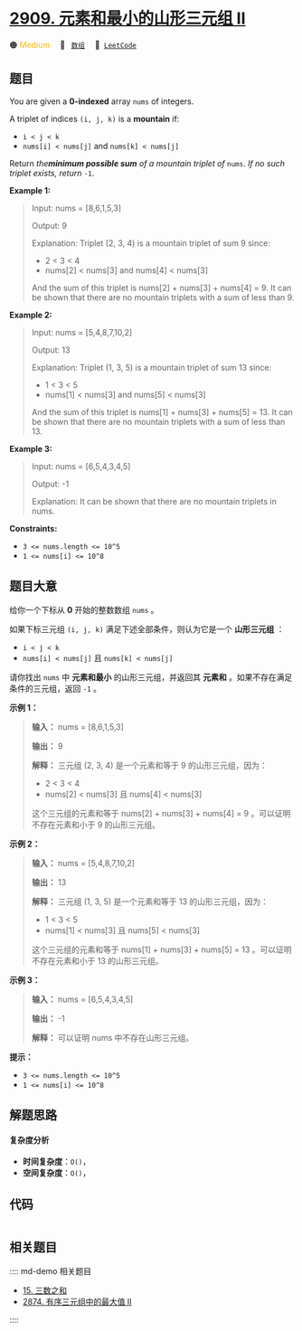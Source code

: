 # [2909. 元素和最小的山形三元组 II](https://leetcode.com/problems/minimum-sum-of-mountain-triplets-ii)

🟠 <font color=#ffb800>Medium</font>&emsp; 🔖&ensp; [`数组`](/leetcode/outline/tag/array.md)&emsp; 🔗&ensp;[`LeetCode`](https://leetcode.com/problems/minimum-sum-of-mountain-triplets-ii)


## 题目

You are given a **0-indexed** array `nums` of integers.

A triplet of indices `(i, j, k)` is a **mountain** if:

  * `i < j < k`
  * `nums[i] < nums[j]` and `nums[k] < nums[j]`

Return _the**minimum possible sum** of a mountain triplet of_ `nums`. _If no
such triplet exists, return_ `-1`.



**Example 1:**

> Input: nums = [8,6,1,5,3]
> 
> Output: 9
> 
> Explanation: Triplet (2, 3, 4) is a mountain triplet of sum 9 since: 
> - 2 < 3 < 4
> - nums[2] < nums[3] and nums[4] < nums[3]
> 
> And the sum of this triplet is nums[2] + nums[3] + nums[4] = 9. It can be shown that there are no mountain triplets with a sum of less than 9.

**Example 2:**

> Input: nums = [5,4,8,7,10,2]
> 
> Output: 13
> 
> Explanation: Triplet (1, 3, 5) is a mountain triplet of sum 13 since: 
> - 1 < 3 < 5
> - nums[1] < nums[3] and nums[5] < nums[3]
> 
> And the sum of this triplet is nums[1] + nums[3] + nums[5] = 13. It can be shown that there are no mountain triplets with a sum of less than 13.

**Example 3:**

> Input: nums = [6,5,4,3,4,5]
> 
> Output: -1
> 
> Explanation: It can be shown that there are no mountain triplets in nums.

**Constraints:**

  * `3 <= nums.length <= 10^5`
  * `1 <= nums[i] <= 10^8`


## 题目大意

给你一个下标从 **0** 开始的整数数组 `nums` 。

如果下标三元组 `(i, j, k)` 满足下述全部条件，则认为它是一个 **山形三元组** ：

  * `i < j < k`
  * `nums[i] < nums[j]` 且 `nums[k] < nums[j]`

请你找出 `nums` 中 **元素和最小** 的山形三元组，并返回其 **元素和** 。如果不存在满足条件的三元组，返回 `-1` 。



**示例 1：**

> 
> 
> 
> 
> 
> **输入：** nums = [8,6,1,5,3]
> 
> **输出：** 9
> 
> **解释：** 三元组 (2, 3, 4) 是一个元素和等于 9 的山形三元组，因为： 
> - 2 < 3 < 4
> - nums[2] < nums[3] 且 nums[4] < nums[3]
> 
> 这个三元组的元素和等于 nums[2] + nums[3] + nums[4] = 9 。可以证明不存在元素和小于 9 的山形三元组。
> 
> 

**示例 2：**

> 
> 
> 
> 
> 
> **输入：** nums = [5,4,8,7,10,2]
> 
> **输出：** 13
> 
> **解释：** 三元组 (1, 3, 5) 是一个元素和等于 13 的山形三元组，因为： 
> - 1 < 3 < 5 
> - nums[1] < nums[3] 且 nums[5] < nums[3]
> 
> 这个三元组的元素和等于 nums[1] + nums[3] + nums[5] = 13 。可以证明不存在元素和小于 13 的山形三元组。
> 
> 

**示例 3：**

> 
> 
> 
> 
> 
> **输入：** nums = [6,5,4,3,4,5]
> 
> **输出：** -1
> 
> **解释：** 可以证明 nums 中不存在山形三元组。
> 
> 



**提示：**

  * `3 <= nums.length <= 10^5`
  * `1 <= nums[i] <= 10^8`


## 解题思路

#### 复杂度分析

- **时间复杂度**：`O()`，
- **空间复杂度**：`O()`，

## 代码

```javascript

```

## 相关题目

:::: md-demo 相关题目
- [15. 三数之和](./0015.md)
- [2874. 有序三元组中的最大值 II](https://leetcode.com/problems/maximum-value-of-an-ordered-triplet-ii)

::::
